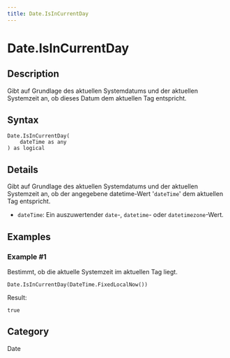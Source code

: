 ```yaml
---
title: Date.IsInCurrentDay
---
```


# Date.IsInCurrentDay


## Description

Gibt auf Grundlage des aktuellen Systemdatums und der aktuellen Systemzeit an, ob dieses Datum dem aktuellen Tag entspricht.


## Syntax

```powerquery
Date.IsInCurrentDay(
    dateTime as any
) as logical
```


## Details

Gibt auf Grundlage des aktuellen Systemdatums und der aktuellen Systemzeit an, ob der angegebene datetime-Wert '<code>dateTime</code>' dem aktuellen Tag entspricht.      <ul>      <li><code>dateTime</code>: Ein auszuwertender <code>date</code>-, <code>datetime</code>- oder <code>datetimezone</code>-Wert.</li>      </ul>


## Examples

### Example #1 
Bestimmt, ob die aktuelle Systemzeit im aktuellen Tag liegt.
```powerquery
Date.IsInCurrentDay(DateTime.FixedLocalNow())
```

Result: 
```powerquery
true
```




## Category
Date
